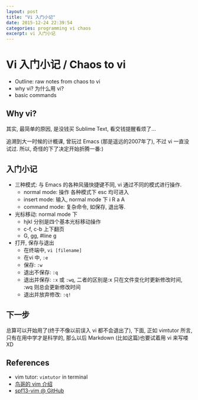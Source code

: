 ```yaml
---
layout: post
title: "Vi 入门小记"
date: 2015-12-24 22:39:54
categories: programming vi chaos
excerpt: vi 入门小记
---
```


# Vi 入门小记 / Chaos to vi

- Outline: raw notes from chaos to vi
- why vi? 为什么用 vi?
- basic commands

## Why vi?

其实, 最简单的原因, 是没钱买 Sublime Text, 看交钱提醒看烦了...

追溯到大一时候的计概课, 曾玩过 Emacs (那是遥远的2007年了), 不过 vi 一直没试过. 所以, 奇怪的下了决定开始折腾一番:)

## 入门小记

- 三种模式: 与 Emacs 的各种风骚快捷键不同, vi 通过不同的模式进行操作.
  - normal mode: 操作 各种模式下 esc 均可进入
  - insert mode: 输入, normal mode 下 i R a A
  - command mode: 复杂命令, 如保存, 退出等.
- 光标移动: normal mode 下
  - hjkl 分别是四个基本光标移动操作
  - c-f, c-b 上下翻页
  - G, gg, #line g
- 打开, 保存与退出
  - 在终端中, `vi [filename]`
  - 在vi 中, `:e`
  - 保存: `:w`
  - 退出不保存: `:q`
  - 退出并保存: `:x` 或 `:wq`, 二者的区别是:x 只在文件变化时更新修改时间, :wq 则总会更新修改时间
  - 退出并放弃修改: `:q!`

## 下一步

总算可以开始用了(终于不像以前误入 vi 都不会退出了), 下面, 正如 vimtutor 所言, 只有在用中学才是科学的, 那么以后 Markdown (比如这篇)也要试着用 vi 来写喽 XD

## References

- vim tutor: `vimtutor` in terminal
- [鸟哥的 vim 介绍](http://linux.vbird.org/linux_basic/0310vi.php)
- [spf13-vim @ GitHub](https://github.com/spf13/spf13-vim)

